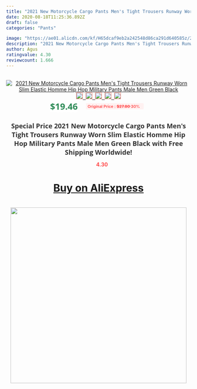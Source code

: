 ```yaml
---
title: "2021 New Motorcycle Cargo Pants Men's Tight Trousers Runway Worn Slim Elastic Homme Hip Hop Military Pants Male Men Green Black"
date: 2020-08-18T11:25:36.892Z
draft: false
categories: "Pants"

image: "https://ae01.alicdn.com/kf/H65dcaf9eb2a242548d86ca291d640585z/2021-New-Motorcycle-Cargo-Pants-Men-s-Tight-Trousers-Runway-Worn-Slim-Elastic-Homme-Hip-Hop.jpg"
description: "2021 New Motorcycle Cargo Pants Men's Tight Trousers Runway Worn Slim Elastic Homme Hip Hop Military Pants Male Men Green Black"
author: Agus
ratingvalue: 4.30
reviewcount: 1.666
---
```

<br>
<div style="text-align: center;">
<a href="https://s.click.aliexpress.com/e/_AFQmUV" target="_blank" rel="nofollow noopener noreferrer"><img alt="2021 New Motorcycle Cargo Pants Men's Tight Trousers Runway Worn Slim Elastic Homme Hip Hop Military Pants Male Men Green Black" class="magnifier-image" src="https://ae01.alicdn.com/kf/H65dcaf9eb2a242548d86ca291d640585z/2021-New-Motorcycle-Cargo-Pants-Men-s-Tight-Trousers-Runway-Worn-Slim-Elastic-Homme-Hip-Hop.jpg_640x640.jpg">
<br>
<img style="border:1px solid salmon" src="https://ae01.alicdn.com/kf/H65dcaf9eb2a242548d86ca291d640585z/2021-New-Motorcycle-Cargo-Pants-Men-s-Tight-Trousers-Runway-Worn-Slim-Elastic-Homme-Hip-Hop.jpg_120x120.jpg">&nbsp;&nbsp;<img style="border:1px solid salmon" src="https://ae01.alicdn.com/kf/H90e6e702007e47c894c2fc2cd0bc8d0d1/2021-New-Motorcycle-Cargo-Pants-Men-s-Tight-Trousers-Runway-Worn-Slim-Elastic-Homme-Hip-Hop.jpg_120x120.jpg">&nbsp;&nbsp;<img style="border:1px solid salmon" src="https://ae01.alicdn.com/kf/Hb8c0ec38795348b88b1f20f9c618c7bex/2021-New-Motorcycle-Cargo-Pants-Men-s-Tight-Trousers-Runway-Worn-Slim-Elastic-Homme-Hip-Hop.jpg_120x120.jpg">&nbsp;&nbsp;<img style="border:1px solid salmon" src="https://ae01.alicdn.com/kf/H7bf9c37031cd4a4f8464e0efcf29a94bZ/2021-New-Motorcycle-Cargo-Pants-Men-s-Tight-Trousers-Runway-Worn-Slim-Elastic-Homme-Hip-Hop.jpg_120x120.jpg">&nbsp;&nbsp;<img style="border:1px solid salmon" src="https://ae01.alicdn.com/kf/He7794466ba8b4503807dda0533fd7c02s/2021-New-Motorcycle-Cargo-Pants-Men-s-Tight-Trousers-Runway-Worn-Slim-Elastic-Homme-Hip-Hop.jpg_120x120.jpg"></a></div><br0>
<div style="text-align: center;"><span style="background-color: white; border: 0px; box-sizing: border-box; color: seagreen; display: inline-block; font-family: &quot;open sans&quot; , &quot;arial&quot; , &quot;helvetica&quot; , sans-serif , &quot;heiti&quot;; font-size: 24px; font-stretch: inherit; font-weight: 700; line-height: inherit; margin: 0px 10px 0px 0px; padding: 0px; vertical-align: middle;">$19.46 </span>
<span style="background: rgb(255 , 241 , 241); border-radius: 3px; border: 0px; box-sizing: border-box; color: #ff4747; display: inline-block; font-family: inherit; font-size: 12px; font-stretch: inherit; font-style: inherit; font-variant: inherit; font-weight: 600; line-height: inherit; margin: 0px; padding: 2px 5px; transform: scale(0.9); vertical-align: middle;">Original Price : <b style="text-decoration: line-through;">$27.80 </b> 30%&nbsp;&nbsp;</span></div>
<h1 style="color: #333333; display: inline-block; font-family: &quot;open sans&quot; , &quot;arial&quot; , &quot;helvetica&quot; , sans-serif , &quot;heiti&quot;; font-size: 18px; font-stretch: inherit; font-weight: 700; text-align: center;">Special Price 2021 New Motorcycle Cargo Pants Men's Tight Trousers Runway Worn Slim Elastic Homme Hip Hop Military Pants Male Men Green Black with Free Shipping Worldwide!</h1>
<div style="color: #ff4747; text-align: center;">
<img src="https://4.bp.blogspot.com/-M0ZcTcb-5uY/XleCXlxnR4I/AAAAAAAAAEc/OrjgMkXV1oMQFaCRZj5HQwOCBcu3w1FegCPcBGAYYCw/s1600/star.png" style="height: 15px;">&nbsp;<b>4.30</b></div>
<div class="button_cont" align="center"><a class="buynow_a" href="https://s.click.aliexpress.com/e/_AFQmUV" target="_blank" rel="nofollow noopener noreferrer"><H1>Buy on AliExpress</H1></a></div><br>
<div class="separator" style="clear: both; text-align: center;">
<img src="https://lh3.googleusercontent.com/-pTy5HemUv9M/XlePHvY0dAI/AAAAAAAAAE4/0nX5iRUoIWY8eMW9Dpxeirr157OZliDIgCLcBGAsYHQ/s1600/badge.gif" width="480">
</div>
